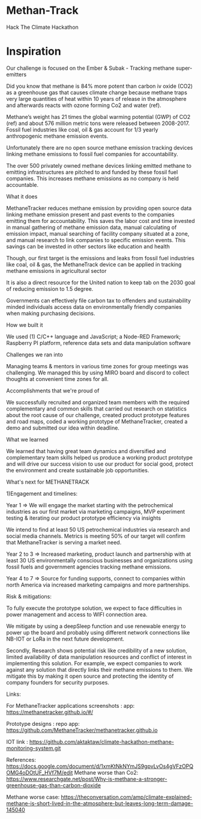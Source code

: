 # Methan-Track
Hack The Climate Hackathon 

# Inspiration

Our challenge is focused on the Ember & Subak - Tracking methane super-emitters

Did you know that methane is 84% more potent than carbon iv oxide (CO2) as a greenhouse gas that causes climate change because methane traps very large quantities of heat within 10 years of release in the atmosphere and afterwards reacts with ozone forming Co2 and water (ref).

Methane’s weight has 21 times the global warming potential (GWP) of CO2 (ref) and about 576 million metric tons were released between 2008-2017. Fossil fuel industries like coal, oil & gas account for 1/3 yearly anthropogenic methane emission events.

Unfortunately there are no open source methane emission tracking devices linking methane emissions to fossil fuel companies for accountability.

The over 500 privately owned methane devices linking emitted methane to emitting infrastructures are pitched to and funded by these fossil fuel companies. This increases methane emissions as no company is held accountable.

What it does

MethaneTracker reduces methane emission by providing open source data linking methane emission present and past events to the companies emitting them for accountability. This saves the labor cost and time invested in manual gathering of methane emission data, manual calculating of emission impact, manual searching of facility company situated at a zone, and manual research to link companies to specific emission events. This savings can be invested in other sectors like education and health

Though, our first target is the emissions and leaks from fossil fuel industries like coal, oil & gas, the MethaneTrack device can be applied in tracking methane emissions in agricultural sector

It is also a direct resource for the United nation to keep tab on the 2030 goal of reducing emission to 1.5 degree.

Governments can effectively file carbon tax to offenders and sustainability minded individuals access data on environmentally friendly companies when making purchasing decisions.

How we built it

We used (1) C/C++ language and JavaScript; a Node-RED Framework; Raspberry PI platform, reference data sets and data manipulation software

Challenges we ran into

Managing teams & mentors in various time zones for group meetings was challenging. We managed this by using MIRO board and discord to collect thoughts at convenient time zones for all.

Accomplishments that we're proud of

We successfully recruited and organized team members with the required complementary and common skills that carried out research on statistics about the root cause of our challenge, created product prototype features and road maps, coded a working prototype of MethaneTracker, created a demo and submitted our idea within deadline.

What we learned

We learned that having great team dynamics and diversified and complementary team skills helped us produce a working product prototype and will drive our success vision to use our product for social good, protect the environment and create sustainable job opportunities.

What's next for METHANETRACK

1)Engagement and timelines:

Year 1 => We will engage the market starting with the petrochemical industries as our first market via marketing campaigns, MVP experiment testing & iterating our product prototype efficiency via insights

We intend to find at least 50 US petrochemical industries via research and social media channels. Metrics is meeting 50% of our target will confirm that MethaneTracker is serving a market need.

Year 2 to 3 => Increased marketing, product launch and partnership with at least 30 US environmentally conscious businesses and organizations using fossil fuels and government agencies tracking methane emissions.

Year 4 to 7 => Source for funding supports, connect to companies within north America via increased marketing campaigns and more partnerships.

Risk & mitigations:

To fully execute the prototype solution, we expect to face difficulties in power management and access to WIFI connection area.

We mitigate by using a deepSleep function and use renewable energy to power up the board and probably using different network connections like NB-IOT or LoRa in the next future development.

Secondly, Research shows potential risk like credibility of a new solution, limited availability of data manipulation resources and conflict of interest in implementing this solution. For example, we expect companies to work against any solution that directly links their methane emissions to them. We mitigate this by making it open source and protecting the identity of company founders for security purposes.

Links:

For MethaneTracker applications screenshots : app: https://methanetracker.github.io/#/

Prototype designs : repo app: https://github.com/MethaneTracker/methanetracker.github.io

IOT link : https://github.com/aktaktaw/climate-hackathon-methane-monitoring-system.git

References: https://docs.google.com/document/d/1xmKtNkNYmJS9gpvLvOs4gVFzOPQOMG4oDOtUF_HVf7M/edit Methane worse than Co2: https://www.researchgate.net/post/Why-is-methane-a-stronger-greenhouse-gas-than-carbon-dioxide

Methane worse case: https://theconversation.com/amp/climate-explained-methane-is-short-lived-in-the-atmosphere-but-leaves-long-term-damage-145040
